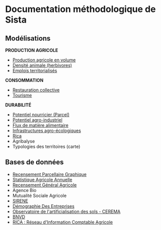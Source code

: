 # Documentation méthodologique de Sista

## Modélisations
**PRODUCTION AGRICOLE**
- [Production agricole en volume](Méthodologie/Production%20agricole%20en%20volume.md)
- [Densité animale (herbivores)](Méthodologie/Densité%20animale.md)
- [Emplois territorialisés](Méthodologie/Emplois%20territorialisés.md)

**CONSOMMATION**
- [Restauration collective](Méthodologie/Restauration%20collective.md)
- [Tourisme](Méthodologie/Tourisme.md)

**DURABILITÉ**
- [Potentiel nourricier (Parcel)](Méthodologie/Potentiel%20nourricier.md)
- [Potentiel agro-industriel](Méthodologie/Potentiel%20agro-industriel.md)
- [Flux de matière alimentaire](Méthodologie/Flux.md)
- [Infrastructures agro-écologiques](Méthodologie/Infrastructures%20agro-écologiques.md)
- [Rica](Méthodologie/Rica.md)
- Agribalyse
- Typologies des territoires (carte)

## Bases de données
- [Recensement Parcellaire Graphique](Bases%20de%20données/Recensement%20Parcellaire%20Graphique.md)
- [Statistique Agricole Annuelle](Bases%20de%20données/Statistique%20Agricole%20Annuelle.md)
- [Recensement Général Agricole](Bases%20de%20données/Recensement%20Général%20Agricole.md)
- Agence Bio
- Mutualité Sociale Agricole
- [SIRENE](https://outil-sources-interne.basic.coop/#/publication/2/sirene-sirene)
- [Démographie Des Entreprises](https://outil-sources-interne.basic.coop/#/publication/7/insee-demographie-des-entreprises-dde)
- [Observatoire de l'artificialisation des sols - CEREMA](https://outil-sources-interne.basic.coop/#/publication/39/cerema-portail-de-lartificialisation-des-sols)
- [BNVD](https://outil-sources-interne.basic.coop/#/publication/20/bnvd-achat-de-pesticides-par-code-postal)
- [RICA : Réseau d'Information Comptable Agricole](https://outil-sources-interne.basic.coop/#/publication/14/agreste-rica)